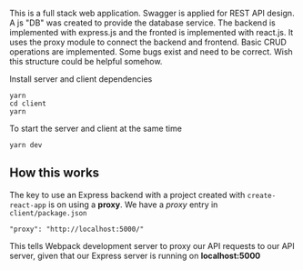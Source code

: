 This is a full stack web application. Swagger is applied for REST API design. A js "DB" was created to provide the database service. The backend is implemented with express.js and the fronted is implemented with react.js. It uses the proxy module to connect the backend and frontend. Basic CRUD operations are implemented. Some bugs exist and need to be correct. Wish this structure could be helpful somehow. 


Install server and client dependencies

```
yarn
cd client
yarn
```

To start the server and client at the same time

```
yarn dev
```

## How this works

The key to use an Express backend with a project created with `create-react-app` is on using a **proxy**. We have a *proxy* entry in `client/package.json`

``` 
"proxy": "http://localhost:5000/"
```

This tells Webpack development server to proxy our API requests to our API server, given that our Express server is running on **localhost:5000**



